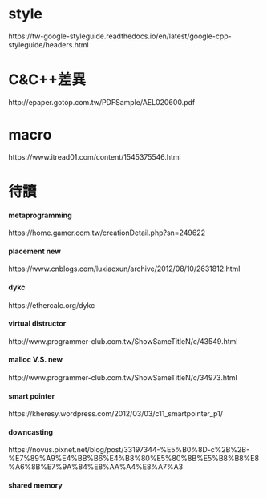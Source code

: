 <h1>style</h1>
https://tw-google-styleguide.readthedocs.io/en/latest/google-cpp-styleguide/headers.html
<h1>C&C++差異</h1>
http://epaper.gotop.com.tw/PDFSample/AEL020600.pdf
<h1>macro</h1>
https://www.itread01.com/content/1545375546.html
<h1>待讀</h1>
<h4>metaprogramming</h4>
https://home.gamer.com.tw/creationDetail.php?sn=249622
<h4>placement new</h4>
https://www.cnblogs.com/luxiaoxun/archive/2012/08/10/2631812.html
<h4>dykc</h4>
https://ethercalc.org/dykc
<h4>virtual distructor</h4>
http://www.programmer-club.com.tw/ShowSameTitleN/c/43549.html
<h4>malloc V.S. new</h4>
http://www.programmer-club.com.tw/ShowSameTitleN/c/34973.html
<h4>smart pointer</h4>
https://kheresy.wordpress.com/2012/03/03/c11_smartpointer_p1/
<h4>downcasting</h4>
https://novus.pixnet.net/blog/post/33197344-%E5%B0%8D-c%2B%2B-%E7%89%A9%E4%BB%B6%E4%B8%80%E5%80%8B%E5%B8%B8%E8%A6%8B%E7%9A%84%E8%AA%A4%E8%A7%A3
<h4>shared memory</h4>
